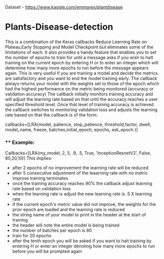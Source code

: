 Dataset - https://www.kaggle.com/emmarex/plantdisease

# Plants-Disease-detection
###   
This is a combination of the Keras callbacks Reduce Learning Rate on Plateau,Early Stopping and Model Checkpoint but eliminates some of the limitations of each. It also provides a handy feature that enables you to set the number of epochs to train for until a message asks if you wish to halt training on the current epoch by entering H or to enter an integer which will determine how many more epochs to run before the message appears again. This is very useful if you are training a model and decide the metrics are satisfactory and you want to end the model training early. The callback always returns your model with the weights set to those of the epoch which had the highest performance on the metric being monitored (accuracy or validation accuracy) The callback initially monitors training accuracy and will adjust the learning rate based on that until the accuracy reaches a user specified threshold level. Once that level of training accuracy is achieved the callback switches  to monitoring validation loss and adjusts the learning rate based on that the callback is of the form:  

callbacks=[LRA(model, patience, stop_patience, threshold,factor, dwell,
               model_name, freeze, batches,initial_epoch, epochs, ask_epoch )]    
       
 ### ** Example:
 Callbacks=[LRA(my_model, 2, 5, .9, .5, True, 'InceptionResnetV2', False, 80,20,10)]
 This implies:
 
 - after 2 epochs of no improvement the learning rate will be reduced
 - after 5 consecutive adjustment of the leaarning rate with no metric improve training terminates
 - once the training accuracy reaches 90% the callback adjust learning rate based on validation loss
 - when the learning rate is adjust the new learning rate is .5 X learning rate
 - if the current epoch's metric value did not improve, the weights for the prior epoch are loaded
   and the learning rate is reduced
 - the string name of your model to print in the header at the start of training
 - the header will note the entire model is being trained
 - the number of batches per epoch is 80
 - train for 20 epochs
 - after the tenth epoch you will be asked if you want to halt training by entering H or enter 
   an integer denoting how many more epochs to run before you will be prompted again
                 
